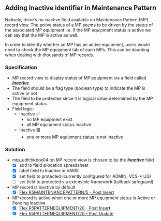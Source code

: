 ## Adding inactive identifier in Maintenance Pattern
Natively, there's no inactive field available on Maintenance Pattern (MP) record view. The active status of a MP seems to be driven by the status of the associated MP equipment i.e. if the MP equipment status is active we can say that the MP is active as well.

In order to identify whether an MP has an active equipment, users would need to check the MP equipment tab of each MPs. This can be daunting when dealing with thousands of MP records.

### Specification
- MP record view to display status of MP equipment via a field called ***Inactive***
- The field should be a flag type (boolean type) to indicate the MP is active or not
- The field to be protected since it is logical value determined by the MP equipment status
- Field logic:
  - Inactive :white_check_mark:
    - no MP equipment exist
    - all MP equipment status inactive
  - Inactive :green_square:
    - one or more MP equipment status is not inactive

### Solution
- mtp_udfchkbox04 on MP record view is chosen to be the  ***Inactive*** field
  - [x] add to field allocation spreadsheet
  - [x] label field to Inactive in VAMS
  - [x] set field to protected (currently configured for ADMIN, VCS-* UG)
  - [ ] set field to protected via extensible framework (fallback safeguard)
- MP record is inactive by default
  - [x] [Flex R5MAINTENANCEPATTERN/5 - Post Insert](./R5MAINTENANCEPATTERNS_5_Post_Insert.sql)
- MP record is active when one or more MP equipment status is Active or Pending Inactive
  - [x] [Flex R5PATTERNEQUIPMENT/20 - Post Insert](./R5PATTERNEQUIPMENT_20_Post_Insert.sql)
  - [x] [Flex R5PATTERNEQUIPMENT/20 - Post Update](./R5PATTERNEQUIPMENT_20_Post_Update.sql)
